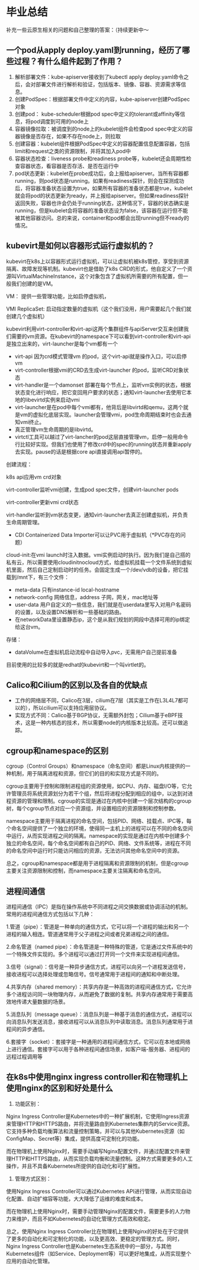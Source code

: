 # 毕业总结
补充一些云原生相关的问题和自己整理的答案：（持续更新中～

## 一个pod从apply deploy.yaml到running，经历了哪些过程？有什么组件起到了作用？

1. 解析部署文件：kube-apiserver接收到了kubectl apply deploy.yaml命令之后，会对部署文件进行解析和验证，包括版本、镜像、容器、资源需求等信息。
2. 创建PodSpec：根据部署文件中定义的内容，kube-apiserver创建PodSpec对象
3. 创建pod： kube-scheduler根据pod spec中定义的tolerant或affinity等信息，将pod调度到可用的node上
4. 容器镜像拉取：被调度到的node上的kubelet组件会检查pod spec中定义的容器镜像是否存在，如果不存在node上，则拉取
5. 创建容器：kubelet组件根据PodSpec中定义的容器配置信息配置容器，包括limit和request之类的资源限制，并将其加入pod中
6. 容器状态检查：liveness probe和readiness probe等，kubelet还会周期性检查容器状态，看容器是否存活、是否在运行中
7. pod状态更新：kubelet在probe成功后，会上报给apiserver。当所有容器都running，则pod状态是running。如果有readiness探针，则会在探测成功后，将容器准备状态设置为true，如果所有容器的准备状态都是true，kubelet就会将pod的状态更新为ready，并上报给apiserver。但如果readiness探针返回失败，容器也许会仍处于running状态，这种情况下，容器的状态确实是running，但是kubelet会将容器的准备状态设为false，该容器在运行但不能被其他容器访问。总的来说，container和pod都会出现running但不ready的情况。

## kubevirt是如何以容器形式运行虚拟机的？

kubevirt在k8s上以容器形式运行虚拟机，可以让虚拟机被k8s管控，享受到资源隔离、故障发现等机制。kubevirt也是借助了k8s CRD的形式，他自定义了一个资源叫VirtualMachineInstance，这个对象包含了虚拟机所需要的所有配置，但一般我们创建的是VM。

VM： 提供一些管理功能，比如启停虚拟机，

VMI ReplicaSet: 启动指定数量的虚拟机（这个我们没用，用户需要起几个我们就创建几个虚拟机）

kubevirt利用virt-controller和virt-api这两个集群组件与apiServer交互来创建我们需要的vm资源。在kubevirt的namespace下可以看到virt-controller和virt-api是独立出来的，virt-launcher是每个vm都有一个

- virt-api 因为crd模式管理vm 的pod，这个virt-api就是操作入口，可以启停vm
- virt-controller根据vmi的CRD去生成virt-launcher 的pod，监听CRD对象状态
- virt-handler是一个damonset 部署在每个节点上，监听vm实例的状态，根据状态变化进行响应，把它变回用户要求的状态；通知virt-launcher去使用它本地的libevirtd实例来启动vmi
- virt-launcher是在pod中每个vmi都有，他背后是libvirtd和qemu，这两个就是vm的虚拟化底层实现。launcher会管理vmi，pod生命周期结束时也会去通知vmi终止。
- 真正管理vm生命周期的是libvirtd。
- virtctl工具可以越过了virt-lancher的pod这层直接管理vm，启停一般用命令行比较好实现。但我们也使用了修改crd中的spec的running状态并重新apply去实现。pause的话是根据core api直接调用api暂停的。

创建流程：

k8s api应用vm crd对象

virt-controller监听vmi创建，生成pod spec文件，创建virt-launcher pods

virt-controller更新vmi crd状态

virt-handler监听到vm状态变更，通知virt-launcher去真正创建虚拟机，并负责生命周期管理。

- CDI Containerized Data Importer可以让PVC用于虚拟机（*PVC存在的问题）

cloud-init:在vmi launch时注入数据。vmi实例启动时执行。因为我们是自己搭的私有云，所以需要使用cloudinitnocloud方式，给虚拟机挂载一个文件系统到虚拟机里面，然后自己定制启动时的任务。会固定生成一个/dev/vdb的设备，把它挂载到/mnt下，有三个文件：

- meta-data 只有instance-id local-hostname
- network-config 网络信息，address 子网，网关，mac地址等
- user-data 用户自定义的一些信息，我们就是在userdata里写入对用户名密码的设置，以及设置DNS解析和一些基础的路由。
- 在networkData里设置静态ip，这个是从我们规划的网段中选择可用的ip绑定给这台vm。

存储：

- dataVolume在虚拟机启动流程中自动导入pvc，无需用户自己提前准备

目前使用的比较多的就是redhat的kubevirt和一个叫virtlet的。

## Calico和Cilium的区别以及各自的优缺点

- 工作的网络层不同，Calico在3层，cilium在7层（其实是工作在L3L4L7都可以的），所以cilium可以支持应用层协议。
- 实现方式不同：Calico基于BGP协议，无需额外封包；Cilium基于eBPF技术，这是一种内核态的技术，所以需要node的内核版本比较高。还可以做追踪。

## cgroup和namespace的区别

cgroup（Control Groups）和namespace（命名空间）都是Linux内核提供的一种机制，用于隔离进程和资源，但它们的目的和实现方式是不同的。

cgroup主要用于控制和限制进程组的资源使用，如CPU、内存、磁盘I/O等，它允许管理员将系统资源划分为若干个组，然后将进程分配到相应的组中，以达到对进程资源的管理和限制。cgroup的实现是通过在内核中创建一个层次结构的cgroup树，每个cgroup节点对应一个资源组，并设置相应的资源限制和控制参数。

namespace主要用于隔离进程的命名空间，包括PID、网络、挂载点、IPC等，每个命名空间提供了一个独立的环境，使得同一主机上的进程可以在不同的命名空间中运行，从而实现进程之间的隔离。namespace的实现是通过在内核中创建多个独立的命名空间，每个命名空间都有自己的PID、网络、文件系统等，进程在不同的命名空间中运行时只能访问相应的资源，无法访问其他命名空间中的资源。

总之，cgroup和namespace都是用于进程隔离和资源限制的机制，但是cgroup主要关注资源限制和控制，而namespace主要关注隔离和命名空间。

## 进程间通信

进程间通信（IPC）是指在操作系统中不同进程之间交换数据或协调活动的机制。常用的进程间通信方式包括以下几种：

1.管道（pipe）：管道是一种单向的通信方式，它可以将一个进程的输出和另一个进程的输入相连。管道通常用于父子进程之间或者兄弟进程之间的通信。

2.命名管道（named pipe）：命名管道是一种特殊的管道，它是通过文件系统中的一个特殊文件实现的。多个进程可以通过打开同一个文件来实现进程间通信。

3.信号（signal）：信号是一种异步通信方式，进程可以向另一个进程发送信号，接收进程可以选择处理或忽略信号。信号通常用于进程间的通知和中断处理。

4.共享内存（shared memory）：共享内存是一种高效的进程间通信方式，它允许多个进程访问同一块物理内存，从而避免了数据的复制。共享内存通常用于需要高效地传递大量数据的场景。

5.消息队列（message queue）：消息队列是一种基于消息的通信方式，进程可以向消息队列发送消息，接收进程可以从消息队列中读取消息。消息队列通常用于进程间的异步通信。

6.套接字（socket）：套接字是一种通用的进程间通信方式，它可以在本地或网络上进行通信。套接字可以用于各种进程间通信场景，如客户端-服务器、进程间的远程过程调用等

## 在k8s中使用nginx ingress controller和在物理机上使用nginx的区别和好处是什么

1. 功能区别：

Nginx Ingress Controller是Kubernetes中的一种扩展机制，它使用Ingress资源来管理HTTP和HTTPS路由，并将流量路由到Kubernetes集群内的Service资源。它支持多种负载均衡算法和流量控制策略，并可以与其他Kubernetes资源（如ConfigMap、Secret等）集成，提供高度可定制化的功能。

而在物理机上使用Nginx时，需要手动编写Nginx配置文件，并通过配置文件来管理HTTP和HTTPS路由，从而实现负载均衡和流量控制。这种方式需要更多的人工操作，并且不具备Kubernetes所提供的自动化和可扩展性。

1. 管理方式区别：

使用Nginx Ingress Controller可以通过Kubernetes API进行管理，从而实现自动化配置、自动扩缩容等功能，大大降低了运维的难度和成本。

而在物理机上使用Nginx时，需要手动管理Nginx的配置文件，需要更多的人力物力来维护，而且不如Kubernetes的自动化管理方式高效和稳定。

总之，使用Nginx Ingress Controller比在物理机上使用Nginx的好处在于它提供了更多的自动化和可定制化的功能，以及更高效、更稳定的管理方式。同时，Nginx Ingress Controller也是Kubernetes生态系统中的一部分，与其他Kubernetes组件（如Service、Deployment等）可以更好地集成，从而实现整个应用的自动化管理。
